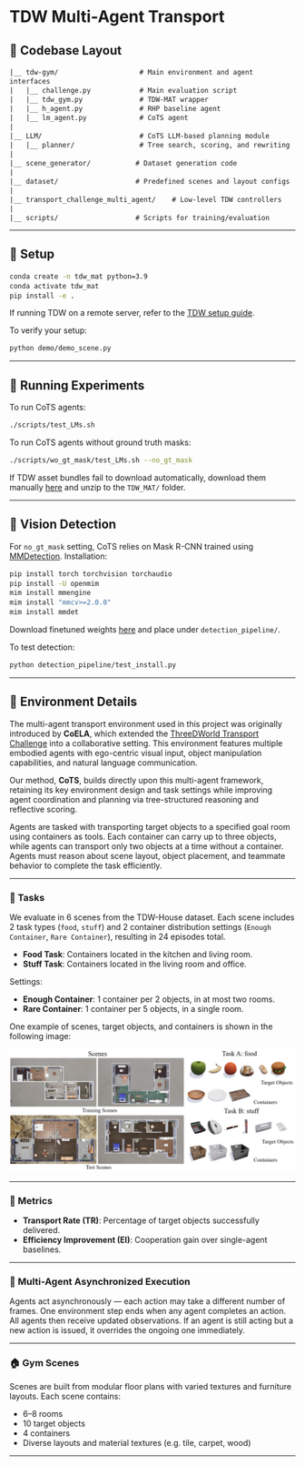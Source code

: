 # TDW Multi-Agent Transport


## 📂 Codebase Layout

```
|__ tdw-gym/                    # Main environment and agent interfaces
|   |__ challenge.py            # Main evaluation script
|   |__ tdw_gym.py              # TDW-MAT wrapper
|   |__ h_agent.py              # RHP baseline agent
|   |__ lm_agent.py             # CoTS agent
|
|__ LLM/                        # CoTS LLM-based planning module
|   |__ planner/                # Tree search, scoring, and rewriting
|
|__ scene_generator/           # Dataset generation code
|
|__ dataset/                   # Predefined scenes and layout configs
|
|__ transport_challenge_multi_agent/    # Low-level TDW controllers
|
|__ scripts/                   # Scripts for training/evaluation
```

---

## 🔧 Setup

```bash
conda create -n tdw_mat python=3.9
conda activate tdw_mat
pip install -e .
```

If running TDW on a remote server, refer to the [TDW setup guide](https://github.com/threedworld-mit/tdw/blob/master/Documentation/lessons/setup/install.md).

To verify your setup:

```bash
python demo/demo_scene.py
```

---

## 🤖 Running Experiments

To run CoTS agents:

```bash
./scripts/test_LMs.sh
```

To run CoTS agents without ground truth masks:

```bash
./scripts/wo_gt_mask/test_LMs.sh --no_gt_mask
```

If TDW asset bundles fail to download automatically, download them manually [here](https://drive.google.com/file/d/1us2hpJj3_u1Ti_R0OrqVDgUQbdMPUaKN/view?usp=sharing) and unzip to the `TDW_MAT/` folder.

---

## 🧠 Vision Detection

For `no_gt_mask` setting, CoTS relies on Mask R-CNN trained using [MMDetection](https://github.com/open-mmlab/mmdetection). Installation:

```bash
pip install torch torchvision torchaudio
pip install -U openmim
mim install mmengine
mim install "mmcv>=2.0.0"
mim install mmdet
```

Download finetuned weights [here](https://drive.google.com/file/d/1S5id94R2rVeawVrES0eWQzCr_bW81Z3v/view?usp=drive_link) and place under `detection_pipeline/`.

To test detection:

```bash
python detection_pipeline/test_install.py
```

---

## 🧩 Environment Details

The multi-agent transport environment used in this project was originally introduced by **CoELA**, which extended the [ThreeDWorld Transport Challenge](https://arxiv.org/abs/2103.14025) into a collaborative setting. This environment features multiple embodied agents with ego-centric visual input, object manipulation capabilities, and natural language communication.

Our method, **CoTS**, builds directly upon this multi-agent framework, retaining its key environment design and task settings while improving agent coordination and planning via tree-structured reasoning and reflective scoring.

Agents are tasked with transporting target objects to a specified goal room using containers as tools. Each container can carry up to three objects, while agents can transport only two objects at a time without a container. Agents must reason about scene layout, object placement, and teammate behavior to complete the task efficiently.

---

### 🧪 Tasks

We evaluate in 6 scenes from the TDW-House dataset. Each scene includes 2 task types (`food`, `stuff`) and 2 container distribution settings (`Enough Container`, `Rare Container`), resulting in 24 episodes total.

- **Food Task**: Containers located in the kitchen and living room.
- **Stuff Task**: Containers located in the living room and office.

Settings:

- **Enough Container**: 1 container per 2 objects, in at most two rooms.
- **Rare Container**: 1 container per 5 objects, in a single room.

One example of scenes, target objects, and containers is shown in the following image:

![task_description_tdw](../assets/tdwmat.png)

---

### 📏 Metrics

- **Transport Rate (TR)**: Percentage of target objects successfully delivered.
- **Efficiency Improvement (EI)**: Cooperation gain over single-agent baselines.

---

### 🔁 Multi-Agent Asynchronized Execution

Agents act asynchronously — each action may take a different number of frames. One environment step ends when any agent completes an action. All agents then receive updated observations. If an agent is still acting but a new action is issued, it overrides the ongoing one immediately.

---

### 🏠 Gym Scenes

Scenes are built from modular floor plans with varied textures and furniture layouts. Each scene contains:

- 6–8 rooms  
- 10 target objects  
- 4 containers  
- Diverse layouts and material textures (e.g. tile, carpet, wood)

---

